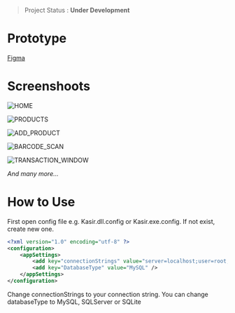 > Project Status : **Under Development**

# Prototype

[Figma](https://www.figma.com/proto/ILIZ4OGPJhRXcHfpUSh1IZ/Untitled?type=design&node-id=14-1169&t=a6WPHoOc4rHClt5O-1&scaling=min-zoom&page-id=0%3A1&starting-point-node-id=14%3A1169&mode=design)

# Screenshoots

![HOME](https://github.com/rolandvincent/Kasir/assets/52077393/65f56c1a-f8cf-45c9-9596-c40381c3e148)

![PRODUCTS](https://github.com/rolandvincent/Kasir/assets/52077393/1277565e-9818-49ee-8350-9e1b415cb961)

![ADD_PRODUCT](https://github.com/rolandvincent/Kasir/assets/52077393/9ef38cea-69b7-4b8d-8e5e-6adc078d2650)

![BARCODE_SCAN](https://github.com/rolandvincent/Kasir/assets/52077393/5d3411ac-801d-47dc-9c99-9270355456d5)

![TRANSACTION_WINDOW](https://github.com/rolandvincent/Kasir/assets/52077393/7ae6d8bc-7005-48c9-8a88-c962ba8c51fb)

*And many more...*

# How to Use
First open config file e.g. Kasir.dll.config or Kasir.exe.config. If not exist, create new one.
```xml
<?xml version="1.0" encoding="utf-8" ?>
<configuration>
	<appSettings>
		<add key="connectionStrings" value="server=localhost;user=root;password=;database=iCassierDB" />
		<add key="DatabaseType" value="MySQL" />
	</appSettings>
</configuration>
```

Change connectionStrings to your connection string. You can change databaseType to MySQL, SQLServer or SQLite
